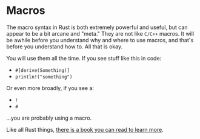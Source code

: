 # Macros

The macro syntax in Rust is both extremely powerful and useful, but can appear
to be a bit arcane and "meta." They are not like `C/C++` macros. It will be
awhile before you understand why and where to use macros, and that's before you
understand how to. All that is okay.

You will use them all the time. If you see stuff like this in code:

- `#[derive(Something)]`
- `println!("something")`

Or even more broadly, if you see a:

- `!`
- `#`

...you are probably using a macro.

Like all Rust things, [there is a book you can read to learn more](https://veykril.github.io/tlborm/).
